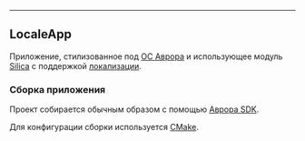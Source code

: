 ---

## LocaleApp

Приложение, стилизованное под [ОС Аврора](https://auroraos.ru/) и использующее модуль
[Silica](https://developer.auroraos.ru/doc/software_development/reference/silica)
с поддержкой
[локализации](https://developer.auroraos.ru/doc/software_development/guidelines/translations).

### Cборка приложения

Проект собирается обычным образом с помощью [Аврора
SDK](https://developer.auroraos.ru/doc/software_development/sdk).

Для конфигурации сборки используется
[CMake](https://developer.auroraos.ru/doc/software_development/guidelines/cmake).


